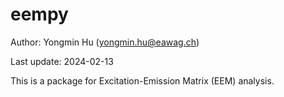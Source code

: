 # eempy

Author: Yongmin Hu (yongmin.hu@eawag.ch)

Last update: 2024-02-13

This is a package for Excitation-Emission Matrix (EEM) analysis.

